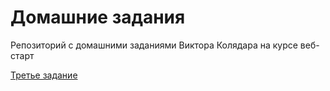 # Домашние задания
Репозиторий с домашними заданиями Виктора Колядара на курсе веб-старт <p>
<p>
  <a href="https://github.com/ViktorKolyadar/homeworks/tree/master/lesson-3">Третье задание</a></p>
 <p>
